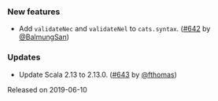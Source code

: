 ### New features

* Add `validateNec` and `validateNel` to `cats.syntax`.
  ([#642][#642] by [@BalmungSan][@BalmungSan])

### Updates

* Update Scala 2.13 to 2.13.0. ([#643][#643] by [@fthomas][@fthomas])

[#642]: https://github.com/fthomas/refined/pull/642
[#643]: https://github.com/fthomas/refined/pull/643

[@BalmungSan]: https://github.com/BalmungSan
[@fthomas]: https://github.com/fthomas

Released on 2019-06-10